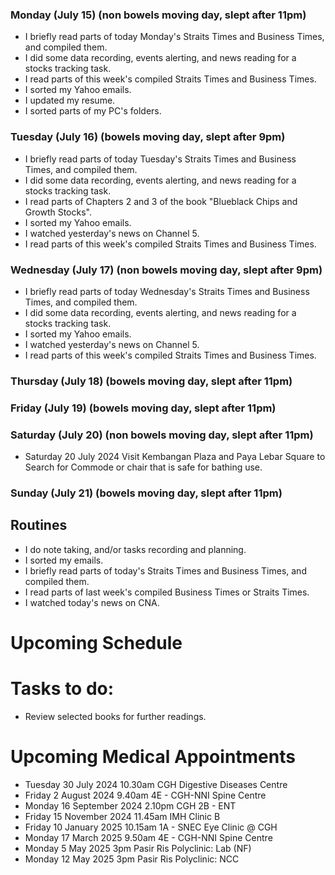 ### Monday (July 15) (non bowels moving day, slept after 11pm)
- I briefly read parts of today Monday's Straits Times and Business Times, and compiled them.
- I did some data recording, events alerting, and news reading for a stocks tracking task.
- I read parts of this week's compiled Straits Times and Business Times.
- I sorted my Yahoo emails.
- I updated my resume.
- I sorted parts of my PC's folders.

### Tuesday (July 16) (bowels moving day, slept after 9pm)
- I briefly read parts of today Tuesday's Straits Times and Business Times, and compiled them.
- I did some data recording, events alerting, and news reading for a stocks tracking task.
- I read parts of Chapters 2 and 3 of the book "Blueblack Chips and Growth Stocks".
- I sorted my Yahoo emails.
- I watched yesterday's news on Channel 5.
- I read parts of this week's compiled Straits Times and Business Times.

### Wednesday (July 17) (non bowels moving day, slept after 9pm)
- I briefly read parts of today Wednesday's Straits Times and Business Times, and compiled them.
- I did some data recording, events alerting, and news reading for a stocks tracking task.
- I sorted my Yahoo emails.
- I watched yesterday's news on Channel 5.
- I read parts of this week's compiled Straits Times and Business Times.

### Thursday (July 18) (bowels moving day, slept after 11pm)


### Friday (July 19) (bowels moving day, slept after 11pm)


### Saturday (July 20) (non bowels moving day, slept after 11pm)
- Saturday 20 July 2024 Visit Kembangan Plaza and Paya Lebar Square to Search for Commode or chair that is safe for bathing use.

### Sunday (July 21) (bowels moving day, slept after 11pm)



## Routines
- I do note taking, and/or tasks recording and planning.
- I sorted my emails.
- I briefly read parts of today's Straits Times and Business Times, and compiled them.
- I read parts of last week's compiled Business Times or Straits Times.
- I watched today's news on CNA.

# Upcoming Schedule

# Tasks to do:
- Review selected books for further readings.

# Upcoming Medical Appointments
- Tuesday 30 July 2024 10.30am CGH Digestive Diseases Centre
- Friday 2 August 2024 9.40am 4E - CGH-NNI Spine Centre
- Monday 16 September 2024 2.10pm CGH 2B - ENT
- Friday 15 November 2024 11.45am IMH Clinic B
- Friday 10 January 2025 10.15am 1A - SNEC Eye Clinic @ CGH
- Monday 17 March 2025 9.50am 4E - CGH-NNI Spine Centre
- Monday 5 May 2025 3pm Pasir Ris Polyclinic: Lab (NF)
- Monday 12 May 2025 3pm Pasir Ris Polyclinic: NCC
